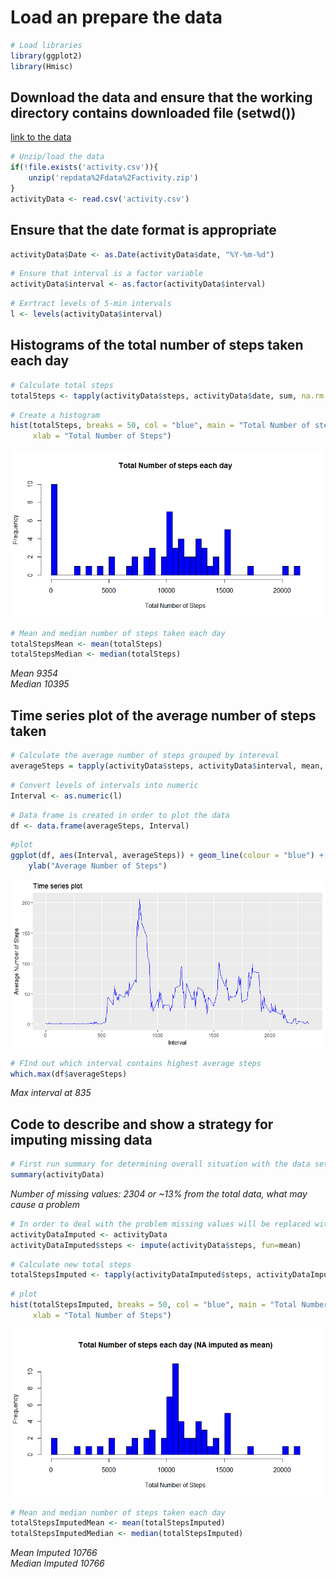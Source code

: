 # Load an prepare the data
```r
# Load libraries
library(ggplot2)
library(Hmisc)
```

## Download the data and ensure that the working directory contains downloaded file (setwd())
[link to the data](https://d396qusza40orc.cloudfront.net/repdata%2Fdata%2Factivity.zip)

```r
# Unzip/load the data
if(!file.exists('activity.csv')){
    unzip('repdata%2Fdata%2Factivity.zip')
}
activityData <- read.csv('activity.csv')
```
## Ensure that the date format is appropriate 
```r
activityData$Date <- as.Date(activityData$date, "%Y-%m-%d")
```

```r
# Ensure that interval is a factor variable
activityData$interval <- as.factor(activityData$interval)
```

```r
# Exrtract levels of 5-min intervals
l <- levels(activityData$interval)
```
## Histograms of the total number of steps taken each day
```r
# Calculate total steps 
totalSteps <- tapply(activityData$steps, activityData$date, sum, na.rm = T)
```
```r
# Create a histogram 
hist(totalSteps, breaks = 50, col = "blue", main = "Total Number of steps each day", 
     xlab = "Total Number of Steps")
```
![plot of Rplot](Rplot.png) 

```r
# Mean and median number of steps taken each day
totalStepsMean <- mean(totalSteps)
totalStepsMedian <- median(totalSteps)
```
*Mean 9354*  
*Median 10395*
## Time series plot of the average number of steps taken
```r
# Calculate the average number of steps grouped by intereval
averageSteps = tapply(activityData$steps, activityData$interval, mean, na.rm = T)
```
```r
# Convert levels of intervals into numeric
Interval <- as.numeric(l)
```
```r
# Data frame is created in order to plot the data
df <- data.frame(averageSteps, Interval)
```
```r
#plot
ggplot(df, aes(Interval, averageSteps)) + geom_line(colour = "blue") + ggtitle("Time series plot") + 
    ylab("Average Number of Steps")
 ```
 ![plot of Rplot2](Rplot2.png) 
 
 ```r
 # FInd out which interval contains highest average steps
 which.max(df$averageSteps)
 ```
 *Max interval at 835*
 ## Code to describe and show a strategy for imputing missing data
 
```r
# First run summary for determining overall situation with the data set and missing values
summary(activityData)
```
*Number of missing values: 2304 or ~13% from the total data, what may cause a problem*

```r
# In order to deal with the problem missing values will be replaced with the mean values
activityDataImputed <- activityData
activityDataImputed$steps <- impute(activityData$steps, fun=mean)
```
```r
# Calculate new total steps
totalStepsImputed <- tapply(activityDataImputed$steps, activityDataImputed$date, sum)
```

```r
# plot
hist(totalStepsImputed, breaks = 50, col = "blue", main = "Total Number of steps each day (NA imputed as mean)", 
     xlab = "Total Number of Steps")
```
![plot of Rplot3](Rplot3.png) 

```r
# Mean and median number of steps taken each day
totalStepsImputedMean <- mean(totalStepsImputed)
totalStepsImputedMedian <- median(totalStepsImputed)
```
*Mean Imputed 10766*  
*Median Imputed 10766*

